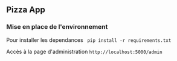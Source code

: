## Pizza App 

### Mise en place de l'environnement

Pour installer les dependances
``` pip install -r requirements.txt```

Accès à la page d'administration 
``` http://localhost:5000/admin ```


